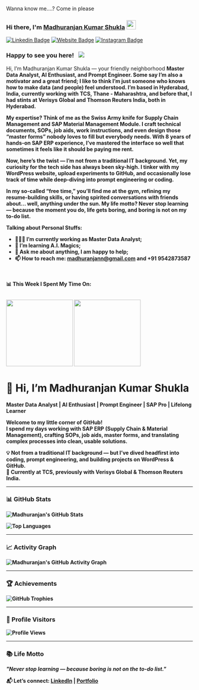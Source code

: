 
Wanna know me....? Come in please

### Hi there, I'm <a href="https://skst.in" target="_blank">Madhuranjan Kumar Shukla</a> <img src="https://media.giphy.com/media/hvRJCLFzcasrR4ia7z/giphy.gif" width="25px">

[![Linkedin Badge](https://img.shields.io/badge/-LinkedIn-0e76a8?style=flat-square&logo=Linkedin&logoColor=white)](https://www.linkedin.com/in/madhuranjan-shukla/)
[![Website Badge](https://img.shields.io/badge/Website-3b5998?style=flat-square&logo=google-chrome&logoColor=white)](https://wordpress.com/home/wantitgetitt.wordpress.com)
[![Instagram Badge](https://img.shields.io/badge/-Instagram-e4405f?style=flat-square&logo=Instagram&logoColor=white)](https://www.instagram.com/hnji.shuklaji/)


### Happy to see you here! &nbsp; ![](https://visitor-badge.glitch.me/badge?page_id=saddamskst.saddamskst)

Hi, I’m Madhuranjan Kumar Shukla — your friendly neighborhood <b>Master Data Analyst, AI Enthusiast, and Prompt Engineer<b>. Some say I’m also a <b>motivator and a great friend<b>; I like to think I’m just someone who knows how to make <b>data (and people) feel understood<b>. I’m based in <b>Hyderabad, India<b>, currently working with <b>TCS, Thane - Maharashtra<b>, and before that, I had stints at <b>Verisys Global and Thomson Reuters India<b>, both in Hyderabad.

My expertise? Think of me as the Swiss Army knife for <b>Supply Chain Management and SAP Material Management Module<b>. I craft technical <b>documents, SOPs, job aids, work instructions<b>, and even design those “master forms” nobody loves to fill but everybody needs. With <b>8 years<b> of hands-on <b>SAP ERP experience<b>, I’ve mastered the interface so well that sometimes it feels like it should be paying me rent.

Now, here’s the twist — <b>I’m not from a traditional IT background<b>. Yet, my <b>curiosity<b> for the <b>tech side<b> has always been sky-high. I tinker with my <b>WordPress website, upload experiments to GitHub, and occasionally lose track of time while deep-diving into prompt engineering or coding<b>.

In my so-called “free time,” <b>you’ll find me at the gym<b>, refining my <b>resume-building skills<b>, or having spirited conversations with friends about… well, anything under the sun. My life motto? <b>Never stop learning — because the moment you do, life gets boring, and boring is not on my to-do list<b>.


**Talking about Personal Stuffs:**

- 👨🏻‍💻 I’m currently working as Master Data Analyst;
- 🚀 I’m learning A.I. Magics;
- 💬 Ask me about anything, I am happy to help;
- 📫 How to reach me: madhuranjann@gmail.com and +91 9542873587

</br>

📊 **This Week I Spent My Time On:**
<!--START_SECTION:waka-->
```text

```
<!--END_SECTION:waka-->

<p>
  <img height="180em" src="https://github-readme-stats.vercel.app/api?username=Madhuranjan Shukla&show_icons=true&hide_border=true&&count_private=true&include_all_commits=true" />
  <img height="180em" src="https://github-readme-stats.vercel.app/api/top-langs/?username=Madhuranjan Shukla&exclude_repo=KNN-Image-Classification&show_icons=true&hide_border=true&layout=compact&langs_count=8"/>
</p>


# 👋 Hi, I’m Madhuranjan Kumar Shukla  

**Master Data Analyst | AI Enthusiast | Prompt Engineer | SAP Pro | Lifelong Learner**  

Welcome to my little corner of GitHub!  
I spend my days working with **SAP ERP** (Supply Chain & Material Management), crafting **SOPs, job aids, master forms**, and translating complex processes into clean, usable solutions.  

💡 **Not from a traditional IT background** — but I’ve dived headfirst into coding, **prompt engineering**, and building projects on **WordPress** & **GitHub**.  
🚀 Currently at **TCS**, previously with **Verisys Global** & **Thomson Reuters India**.  

---

### 📊 GitHub Stats
![Madhuranjan's GitHub Stats](https://github-readme-stats.vercel.app/api?username=Madhuranjann&show_icons=true&theme=tokyonight)  

![Top Languages](https://github-readme-stats.vercel.app/api/top-langs/?username=Madhuranjann&layout=compact&theme=tokyonight)  

---

### 📈 Activity Graph
![Madhuranjan's GitHub Activity Graph](https://github-readme-activity-graph.vercel.app/graph?username=Madhuranjann&theme=tokyo-night)  

---

### 🏆 Achievements
![GitHub Trophies](https://github-profile-trophy.vercel.app/?username=Madhuranjann&theme=onedark&row=1&column=6)  

---

### 👀 Profile Visitors
![Profile Views](https://komarev.com/ghpvc/?username=Madhuranjann&label=Profile%20views&color=blue&style=flat)  

---

### 📚 Life Motto
*"Never stop learning — because boring is not on the to-do list."*  

📬 **Let’s connect:** [LinkedIn](https://www.linkedin.com/in/madhuranjan-shukla/) | [Portfolio](#)  

